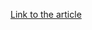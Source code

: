 [Link to the article](https://welivesecurity.com/fr/2022/03/25/mustang-pandas-hodur-nouveau-korplug/)
